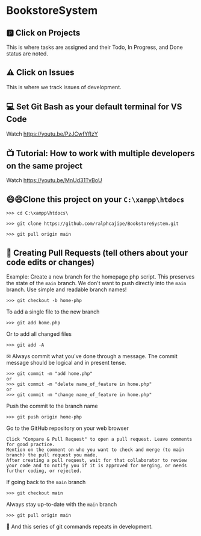# BookstoreSystem

## 🅿 Click on Projects 
This is where tasks are assigned and their Todo, In Progress, and Done status are noted.

## ⚠ Click on Issues
This is where we track issues of development.

## 💻 Set Git Bash as your default terminal for VS Code
Watch https://youtu.be/PzJCwfYfIzY

## 📺 Tutorial: How to work with multiple developers on the same project 
Watch https://youtu.be/MnUd31TvBoU

## 😄😄Clone this project on your ```C:\xampp\htdocs```
```
>>> cd C:\xampp\htdocs\

>>> git clone https://github.com/ralphcajipe/BookstoreSystem.git

>>> git pull origin main
```

## 📢 Creating Pull Requests (tell others about your code edits or changes)
Example: Create a new branch for the homepage php script. This preserves the state of the ```main``` branch. We don't want to push directly into the ```main``` branch.
Use simple and readable branch names!
```
>>> git checkout -b home-php
```

To add a single file to the new branch
```
>>> git add home.php
```

Or to add all changed files
```
>>> git add -A
```

✉ Always commit what you've done through a message.
The commit message should be logical and in present tense.
```
>>> git commit -m "add home.php"
or
>>> git commit -m "delete name_of_feature in home.php"
or
>>> git commit -m "change name_of_feature in home.php"
```

Push the commit to the branch name
```
>>> git push origin home-php
```

Go to the GitHub repository on your web browser
```
Click "Compare & Pull Request" to open a pull request. Leave comments for good practice.
Mention on the comment on who you want to check and merge (to main branch) the pull request you made.
After creating a pull request, wait for that collaborator to review your code and to notify you if it is approved for merging, or needs further coding, or rejected.
```

If going back to the ```main``` branch
```
>>> git checkout main
```

Always stay up-to-date with the ```main``` branch
```
>>> git pull origin main
```

🔁 And this series of git commands repeats in development.
